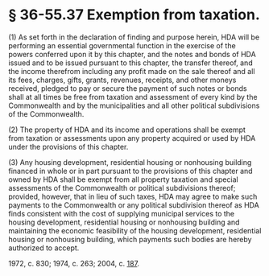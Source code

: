 # § 36-55.37 Exemption from taxation.

<p>(1) As set forth in the declaration of finding and purpose herein, HDA will be performing an essential governmental function in the exercise of the powers conferred upon it by this chapter, and the notes and bonds of HDA issued and to be issued pursuant to this chapter, the transfer thereof, and the income therefrom including any profit made on the sale thereof and all its fees, charges, gifts, grants, revenues, receipts, and other moneys received, pledged to pay or secure the payment of such notes or bonds shall at all times be free from taxation and assessment of every kind by the Commonwealth and by the municipalities and all other political subdivisions of the Commonwealth.</p><p>(2) The property of HDA and its income and operations shall be exempt from taxation or assessments upon any property acquired or used by HDA under the provisions of this chapter.</p><p>(3) Any housing development, residential housing or nonhousing building financed in whole or in part pursuant to the provisions of this chapter and owned by HDA shall be exempt from all property taxation and special assessments of the Commonwealth or political subdivisions thereof; provided, however, that in lieu of such taxes, HDA may agree to make such payments to the Commonwealth or any political subdivision thereof as HDA finds consistent with the cost of supplying municipal services to the housing development, residential housing or nonhousing building and maintaining the economic feasibility of the housing development, residential housing or nonhousing building, which payments such bodies are hereby authorized to accept.</p><p>1972, c. 830; 1974, c. 263; 2004, c. <a href='http://lis.virginia.gov/cgi-bin/legp604.exe?041+ful+CHAP0187'>187</a>.</p>